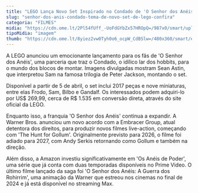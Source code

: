 ```yaml
---
title: "LEGO Lança Novo Set Inspirado no Condado de 'O Senhor dos Anéis'"
slug: "senhor-dos-anis-condado-tema-de-novo-set-de-lego-confira"
categoria: "FILMES"
midia: "https://cdn.ome.lt/2Pl54fUff_-UoFdGYbZx57HROpQ=/987x0/smart/uploads/conteudo/fotos/OMELETE_CAPA_-_2025-03-25T133133.753.png"
tipoMidia: "imagem"
thumb: "https://cdn.ome.lt/8yiez2vw0Tyh0o6_ocpW_CdBSlw=/480x360/smart/extras/conteudos/omelete_THUMB_-_2025-03-25T132659.019.png"
---
```


A LEGO anunciou um emocionante lançamento para os fãs de 'O Senhor dos Anéis', uma parceria que traz o Condado, o idílico lar dos hobbits, para o mundo dos blocos de montar. Imagens divulgadas mostram Sean Astin, que interpretou Sam na famosa trilogia de Peter Jackson, montando o set.

Disponível a partir de 5 de abril, o set inclui 2017 peças e nove miniaturas, entre elas Frodo, Sam, Bilbo e Gandalf. Os interessados podem adquiri-lo por US$ 269,99, cerca de R$ 1.535 em conversão direta, através do site oficial da LEGO.

Enquanto isso, a franquia 'O Senhor dos Anéis' continua a expandir. A Warner Bros. anunciou um novo acordo com a Embracer Group, atual detentora dos direitos, para produzir novos filmes live-action, começando com 'The Hunt for Gollum'. Originalmente previsto para 2026, o filme foi adiado para 2027, com Andy Serkis retornando como Gollum e também na direção.

Além disso, a Amazon investiu significativamente em 'Os Anéis de Poder', uma série que já conta com duas temporadas disponíveis no Prime Video. O último filme lançado da saga foi 'O Senhor dos Anéis: A Guerra dos Rohirrim', uma animação da Warner que estreou nos cinemas no final de 2024 e já está disponível no streaming Max.